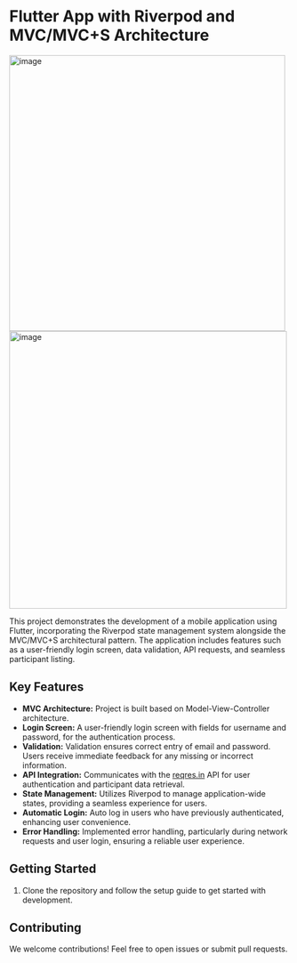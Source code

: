 # Flutter App with Riverpod and MVC/MVC+S Architecture

<img width="496" alt="image" src="https://github.com/ELDERGARLIC/Riverpod-MVC-Project/assets/52277462/a3c6e2b8-02c8-4710-b623-4c051138d2c7">
<img width="499" alt="image" src="https://github.com/ELDERGARLIC/Riverpod-MVC-Project/assets/52277462/2a4dfb55-e99c-4c79-98e5-55c866eb6f04">



This project demonstrates the development of a mobile application using Flutter, incorporating the Riverpod state management system alongside the MVC/MVC+S architectural pattern. The application includes features such as a user-friendly login screen, data validation, API requests, and seamless participant listing.

## Key Features

- **MVC Architecture:** Project is built based on Model-View-Controller architecture.
- **Login Screen:** A user-friendly login screen with fields for username and password, for the authentication process.
- **Validation:** Validation ensures correct entry of email and password. Users receive immediate feedback for any missing or incorrect information.
- **API Integration:** Communicates with the [reqres.in](https://reqres.in/) API for user authentication and participant data retrieval.
- **State Management:** Utilizes Riverpod to manage application-wide states, providing a seamless experience for users.
- **Automatic Login:** Auto log in users who have previously authenticated, enhancing user convenience.
- **Error Handling:** Implemented error handling, particularly during network requests and user login, ensuring a reliable user experience.

## Getting Started

1. Clone the repository and follow the setup guide to get started with development.

## Contributing

We welcome contributions! Feel free to open issues or submit pull requests.
